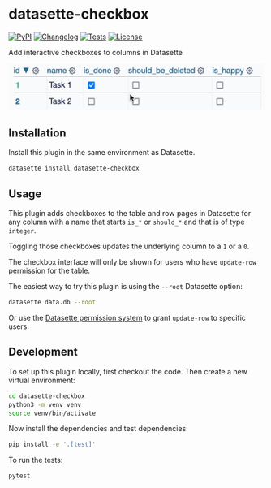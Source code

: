 # datasette-checkbox

[![PyPI](https://img.shields.io/pypi/v/datasette-checkbox.svg)](https://pypi.org/project/datasette-checkbox/)
[![Changelog](https://img.shields.io/github/v/release/datasette/datasette-checkbox?include_prereleases&label=changelog)](https://github.com/datasette/datasette-checkbox/releases)
[![Tests](https://github.com/datasette/datasette-checkbox/actions/workflows/test.yml/badge.svg)](https://github.com/datasette/datasette-checkbox/actions/workflows/test.yml)
[![License](https://img.shields.io/badge/license-Apache%202.0-blue.svg)](https://github.com/datasette/datasette-checkbox/blob/main/LICENSE)

Add interactive checkboxes to columns in Datasette

![Animated demo showing checkboxes in columns for is_done, should_be_deleted and is_happy - checking the checkboxes shows an updated message next to each one which then fades away.](https://raw.githubusercontent.com/datasette/datasette-checkbox/main/datasette-checkbox.gif)

## Installation

Install this plugin in the same environment as Datasette.
```bash
datasette install datasette-checkbox
```
## Usage

This plugin adds checkboxes to the table and row pages in Datasette for any column with a name that starts `is_*` or `should_*` and that is of type `integer`.

Toggling those checkboxes updates the underlying column to a `1` or a `0`.

The checkbox interface will only be shown for users who have `update-row` permission for the table.

The easiest way to try this plugin is using the `--root` Datasette option:

```bash
datasette data.db --root
```
Or use the [Datasette permission system](https://docs.datasette.io/en/latest/authentication.html#permissions) to grant `update-row` to specific users.

## Development

To set up this plugin locally, first checkout the code. Then create a new virtual environment:
```bash
cd datasette-checkbox
python3 -m venv venv
source venv/bin/activate
```
Now install the dependencies and test dependencies:
```bash
pip install -e '.[test]'
```
To run the tests:
```bash
pytest
```
